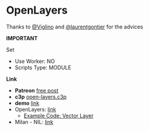 # OpenLayers

Thanks to [@Viglino](https://github.com/Viglino) and [@laurentgontier](https://www.laurentgontier.com/) for the advices

**IMPORTANT**

Set
- Use Worker: NO
- Scripts Type: MODULE

**Link**

* **Patreon** [free post](https://www.patreon.com/posts/maps-in-3-49027372)
* **c3p** [open-layers.c3p](source/c3p/open-layers.c3p)
* **demo** [link](demo)
* OpenLayers: [link](https://openlayers.org/)
  - [Example Code: Vector Layer](https://openlayers.org/en/latest/examples/vector-layer.html)
* Milan - NIL: [link](https://dati.comune.milano.it/dataset/ds964-nil-vigenti-pgt-2030/resource/9c4e0776-56fc-4f3d-8a90-f4992a3be426)